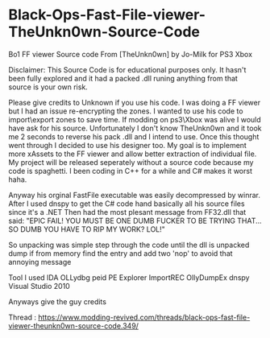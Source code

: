 # Black-Ops-Fast-File-viewer-TheUnkn0wn-Source-Code
Bo1 FF viewer Source code From [TheUnkn0wn] by Jo-Milk for PS3 Xbox 

Disclaimer: This Source Code is for educational purposes only. It hasn't been fully explored and it had a packed .dll runing anything from that source is your own risk.

Please give credits to Unknown if you use his code. I was doing a FF viewer but I had an issue re-encrypting the zones. 
I wanted to use his code to import\export zones to save time. If modding on ps3\Xbox was alive I would have ask for his source. 
Unfortunately I don't know TheUnkn0wn and it took me 2 seconds to reverse his pack .dll and I intend to use. Once this thought went through I decided to use his designer too.
My goal is to implement more xAssets to the FF viewer and allow better extraction of individual file. My project will be released seperately without a source code because
my code is spaghetti. I been coding in C++ for a while and C# makes it worst haha.

Anyway his orginal FastFile executable was easily decompressed by winrar.
After I used dnspy to get the C# code hand basically all his source files since it's a .NET
Then had the most plesant message from FF32.dll that said: "EPIC FAIL! YOU MUST BE ONE DUMB FUCKER TO BE TRYING THAT... SO DUMB YOU HAVE TO RIP MY WORK? LOL!"

So unpacking was simple step through the code until the dll is unpacked dump if from memory find the entry and add two 'nop' to avoid that annoying message

Tool I used 
IDA OLLydbg peid PE Explorer ImportREC OllyDumpEx dnspy
Visual Studio 2010

Anyways give the guy credits 

Thread : https://www.modding-revived.com/threads/black-ops-fast-file-viewer-theunkn0wn-source-code.349/
